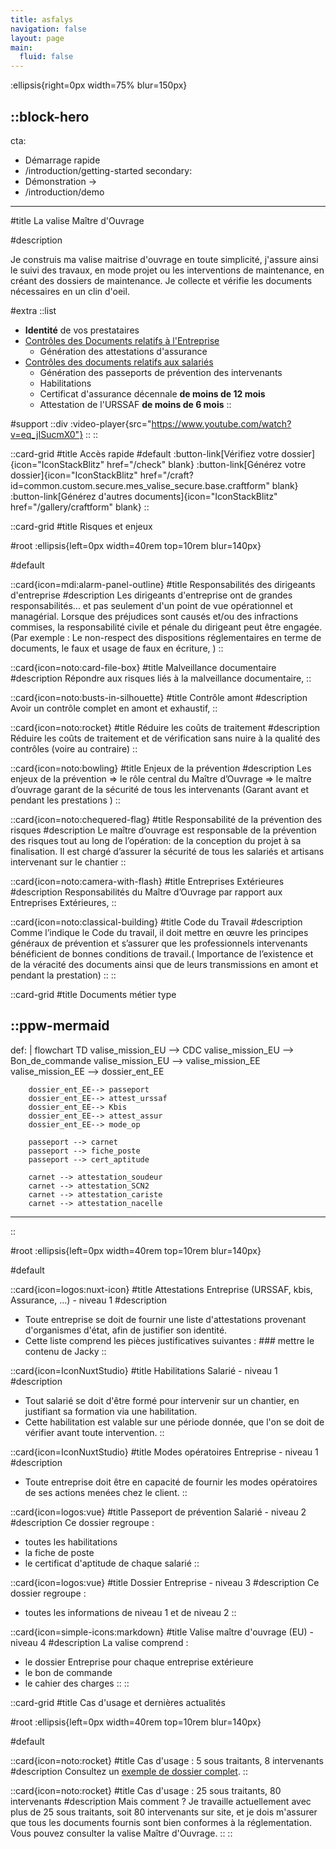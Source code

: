 ```yaml
---
title: asfalys
navigation: false
layout: page
main:
  fluid: false
---
```


:ellipsis{right=0px width=75% blur=150px}

::block-hero
---
cta:
  - Démarrage rapide
  - /introduction/getting-started
secondary:
  - Démonstration →
  - /introduction/demo
---

#title
La valise Maître d'Ouvrage

#description

Je construis ma valise maitrise d'ouvrage en toute simplicité, j'assure ainsi le suivi des travaux, en mode projet ou les interventions de maintenance, en créant des dossiers de maintenance.
Je collecte et vérifie les documents nécessaires en un clin d'oeil.


#extra
  ::list
  - **Identité** de vos prestataires
  - [Contrôles des Documents relatifs
à l'Entreprise](/introduction/controle_docs_entreprise)
    - Génération des attestations d'assurance
  - [Contrôles des documents relatifs aux salariés](/introduction/controle_docs_salarie)
    - Génération des passeports de prévention des intervenants
    - Habilitations
    - Certificat d'assurance décennale **de moins de 12 mois**
    - Attestation de l'URSSAF **de moins de 6 mois**
  ::

#support
  ::div
    :video-player{src="https://www.youtube.com/watch?v=eq_jISucmX0"}
  ::
::

::card-grid
#title
Accès rapide
#default
  :button-link[Vérifiez votre dossier]{icon="IconStackBlitz" href="/check" blank}
  :button-link[Générez votre dossier]{icon="IconStackBlitz" href="/craft?id=common.custom.secure.mes_valise_secure.base.craftform" blank}
  :button-link[Générez d'autres documents]{icon="IconStackBlitz" href="/gallery/craftform" blank}
::


::card-grid
#title
Risques et enjeux

#root
:ellipsis{left=0px width=40rem top=10rem blur=140px}

#default

  ::card{icon=mdi:alarm-panel-outline}
  #title
  Responsabilités des dirigeants d'entreprise
  #description
  Les dirigeants d'entreprise ont de grandes responsabilités... et pas
  seulement d'un point de vue opérationnel et managérial. Lorsque des
  préjudices sont causés et/ou des infractions commises, la responsabilité
  civile et pénale du dirigeant peut être engagée. (Par exemple : Le
  non-respect des dispositions réglementaires en terme de documents, le faux
  et usage de faux en écriture, )
  ::


  ::card{icon=noto:card-file-box}
  #title
  Malveillance documentaire
  #description
  Répondre aux risques liés à la malveillance documentaire,
  ::

  ::card{icon=noto:busts-in-silhouette}
  #title
  Contrôle amont
  #description
  Avoir un contrôle complet en amont et exhaustif,
  ::


  ::card{icon=noto:rocket}
  #title
  Réduire les coûts de traitement
  #description
  Réduire les coûts de traitement et de vérification sans nuire à la
  qualité des contrôles (voire au contraire)
  ::

  ::card{icon=noto:bowling}
  #title
  Enjeux de la prévention
  #description
  Les enjeux de la prévention => le rôle central du Maître d’Ouvrage
  => le maître d’ouvrage garant de la sécurité de tous les intervenants
  (Garant avant et pendant les prestations )
  ::

  ::card{icon=noto:chequered-flag}
  #title
  Responsabilité de la prévention des risques
  #description
  Le maître d’ouvrage est responsable de la prévention des risques
  tout au long de l’opération: de la conception du projet à sa finalisation.
  Il est chargé d’assurer la sécurité de tous les salariés et artisans
  intervenant sur le chantier
  ::

  ::card{icon=noto:camera-with-flash}
  #title
  Entreprises Extérieures
  #description
  Responsabilités du Maître d’Ouvrage par rapport aux Entreprises
  Extérieures,
  ::

  ::card{icon=noto:classical-building}
  #title
  Code du Travail
  #description
  Comme l’indique le Code du travail, il doit mettre en œuvre les
  principes généraux de prévention et s’assurer que les professionnels
  intervenants bénéficient de bonnes conditions de travail.( Importance de
  l’existence et de la véracité des documents ainsi que de leurs transmissions
  en amont et pendant la prestation)
  ::
::


::card-grid
#title
Documents métier type

  ::ppw-mermaid
  ---
  def: |
      flowchart TD
        valise_mission_EU --> CDC
        valise_mission_EU --> Bon_de_commande
        valise_mission_EU --> valise_mission_EE
        valise_mission_EE --> dossier_ent_EE
        
        dossier_ent_EE--> passeport
        dossier_ent_EE--> attest_urssaf
        dossier_ent_EE--> Kbis
        dossier_ent_EE--> attest_assur
        dossier_ent_EE--> mode_op                  

        passeport --> carnet
        passeport --> fiche_poste      
        passeport --> cert_aptitude
      
        carnet --> attestation_soudeur
        carnet --> attestation_SCN2
        carnet --> attestation_cariste
        carnet --> attestation_nacelle  
  ---
  ::


#root
:ellipsis{left=0px width=40rem top=10rem blur=140px}

#default

  ::card{icon=logos:nuxt-icon}
  #title
  Attestations Entreprise (URSSAF, kbis, Assurance, ...) - niveau 1
  #description
  - Toute entreprise se doit de fournir une liste d'attestations provenant d'organismes d'état, afin de justifier son identité.
  - Cette liste comprend les pièces justificatives suivantes : ### mettre le contenu de Jacky
  ::

  ::card{icon=IconNuxtStudio}
  #title
  Habilitations Salarié - niveau 1
  #description
  - Tout salarié se doit d'être formé pour intervenir sur un chantier, en justifiant sa formation via une habilitation.
  - Cette habilitation est valable sur une période donnée, que l'on se doit de vérifier avant toute intervention.
  ::

  ::card{icon=IconNuxtStudio}
  #title
  Modes opératoires Entreprise - niveau 1
  #description
  - Toute entreprise doit être en capacité de fournir les modes opératoires de ses actions menées chez le  client.
  ::

  ::card{icon=logos:vue}
  #title
  Passeport de prévention Salarié - niveau 2
  #description
  Ce dossier regroupe :
  - toutes les habilitations
  - la fiche de poste 
  - le certificat d'aptitude de chaque salarié 
  ::

  ::card{icon=logos:vue}
  #title
  Dossier Entreprise - niveau 3
  #description
  Ce dossier regroupe :
  - toutes les informations de niveau 1 et de niveau 2
  ::

  ::card{icon=simple-icons:markdown}
  #title
  Valise maître d'ouvrage (EU) - niveau 4
  #description
  La valise comprend :
  - le dossier Entreprise pour chaque entreprise extérieure
  - le bon de commande
  - le cahier des charges
  ::
::

::card-grid
#title
Cas d'usage et dernières actualités

#root
:ellipsis{left=0px width=40rem top=10rem blur=140px}

#default

  ::card{icon=noto:rocket}
  #title
  Cas d'usage : 5 sous traitants, 8 intervenants
  #description
  Consultez un [exemple de dossier complet](/blog/2023/10/exemple_5soc).
  ::
  
  ::card{icon=noto:rocket}
  #title
  Cas d'usage : 25 sous traitants, 80 intervenants
  #description
  Mais comment ? Je travaille actuellement avec plus de 25 sous traitants, soit 80 intervenants sur site, et je dois m'assurer que tous les documents fournis sont bien conformes à la réglementation.
  Vous pouvez consulter la valise Maître d'Ouvrage.
  ::
::